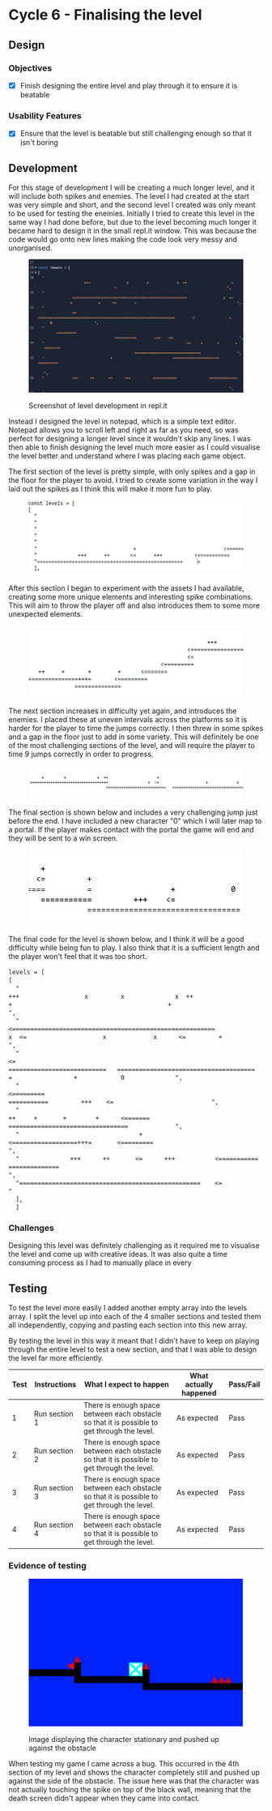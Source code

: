 # Cycle 6 - Finalising the level

## Design

### Objectives

* [x] Finish designing the entire level and play through it to ensure it is beatable

### Usability Features

* [x] Ensure that the level is beatable but still challenging enough so that it isn't boring

## Development

For this stage of development I will be creating a much longer level, and it will include both spikes and enemies. The level I had created at the start was very simple and short, and the second level I created was only meant to be used for testing the enemies. Initially I tried to create this level in the same way I had done before, but due to the level becoming much longer it became hard to design it in the small repl.it window. This was because the code would go onto new lines making the code look very messy and unorganised.

<figure><img src="../.gitbook/assets/image (2) (3).png" alt=""><figcaption><p>Screenshot of level development in repl.it</p></figcaption></figure>

Instead I designed the level in notepad, which is a simple text editor. Notepad allows you to scroll left and right as far as you need, so was perfect for designing a longer level since it wouldn't skip any lines. I was then able to finish designing the level much more easier as I could visualise the level better and understand where I was placing each game object.

The first section of the level is pretty simple, with only spikes and a gap in the floor for the player to avoid. I tried to create some variation in the way I laid out the spikes as I think this will make it more fun to play.&#x20;

<figure><img src="../.gitbook/assets/image (2).png" alt=""><figcaption></figcaption></figure>

After this section I began to experiment with the assets I had available, creating some more unique elements and interesting spike combinations. This will aim to throw the player off and also introduces them to some more unexpected elements.

<figure><img src="../.gitbook/assets/image (29).png" alt=""><figcaption></figcaption></figure>

The next section increases in difficulty yet again, and introduces the enemies. I placed these at uneven intervals across the platforms so it is harder for the player to time the jumps correctly. I then threw in some spikes and a gap in the floor just to add in some variety. This will definitely be one of the most challenging sections of the level, and will require the player to time 9 jumps correctly in order to progress.

<figure><img src="../.gitbook/assets/image (30).png" alt=""><figcaption></figcaption></figure>

&#x20;The final section is shown below and includes a very challenging jump just before the end. I have included a new character "0" which I will later map to a portal. If the player makes contact with the portal the game will end and they will be sent to a win screen.

<figure><img src="../.gitbook/assets/image (1).png" alt=""><figcaption></figcaption></figure>

The final code for the level is shown below, and I think it will be a good difficulty while being fun to play. I also think that it is a sufficient length and the player won't feel that it was too short.&#x20;

```
levels = [ 
[
  "                                                                                                                          +++                  x         x              x  ++                      +                                           +                                                       ",
  "                                                                                                                    <========================================================                  x  <=                     x             x      <=         +                                             ",
  "                                                                                                                    <=                                                      ===========================   ======================================         =                 +            0              ",
  "                                                                                                            <=========                                                                                                                         ===========         +++    <=                           ",
  "                                                                       ++     +       +        +      <=======                                                                                                                                           =================================             ",
  "                                 +                              <==================+++=       <=========                                                                                                                                                                                               ",
  "              +++      ++       <=      +++           <===========                ==============                                                                                                                                                                                                       ",
  "==================================================    <=																													          "                                                                                                                                                                                                                                               
  ],
  ]
```

### Challenges

Designing this level was definitely challenging as it required me to visualise the level and come up with creative ideas. It was also quite a time consuming process as I had to manually place in every&#x20;

## Testing

To test the level more easily I added another empty array into the levels array. I split the level up into each of the 4 smaller sections and tested them all independently, copying and pasting each section into this new array.

By testing the level in this way it meant that I didn't have to keep on playing through the entire level to test a new section, and that I was able to design the level far more efficiently.

| Test | Instructions  | What I expect to happen                                                                      | What actually happened | Pass/Fail |
| ---- | ------------- | -------------------------------------------------------------------------------------------- | ---------------------- | --------- |
| 1    | Run section 1 | There is enough space between each obstacle so that it is possible to get through the level. | As expected            | Pass      |
| 2    | Run section 2 | There is enough space between each obstacle so that it is possible to get through the level. | As expected            | Pass      |
| 3    | Run section 3 | There is enough space between each obstacle so that it is possible to get through the level. | As expected            | Pass      |
| 4    | Run section 4 | There is enough space between each obstacle so that it is possible to get through the level. | As expected            | Pass      |

### Evidence of testing

<figure><img src="../.gitbook/assets/image (2) (1) (3).png" alt=""><figcaption><p>Image displaying the character stationary and pushed up against the obstacle</p></figcaption></figure>

When testing my game I came across a bug. This occurred in the 4th section of my level and shows the character completely still and pushed up against the side of the obstacle. The issue here was that the character was not actually touching the spike on top of the black wall, meaning that the death screen didn't appear when they came into contact.&#x20;
